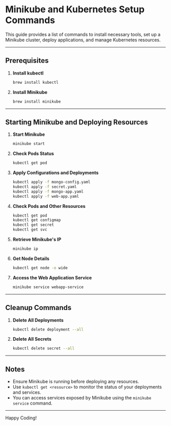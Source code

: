 # Minikube and Kubernetes Setup Commands

This guide provides a list of commands to install necessary tools, set up a Minikube cluster, deploy applications, and manage Kubernetes resources.

---

## Prerequisites

1. **Install kubectl**  
   ```bash
   brew install kubectl
   ```

2. **Install Minikube**  
   ```bash
   brew install minikube
   ```

---

## Starting Minikube and Deploying Resources

1. **Start Minikube**  
   ```bash
   minikube start
   ```

2. **Check Pods Status**  
   ```bash
   kubectl get pod
   ```

3. **Apply Configurations and Deployments**  
   ```bash
   kubectl apply -f mongo-config.yaml
   kubectl apply -f secret.yaml
   kubectl apply -f mongo-app.yaml
   kubectl apply -f web-app.yaml
   ```

4. **Check Pods and Other Resources**  
   ```bash
   kubectl get pod
   kubectl get configmap
   kubectl get secret
   kubectl get svc
   ```

5. **Retrieve Minikube's IP**  
   ```bash
   minikube ip
   ```

6. **Get Node Details**  
   ```bash
   kubectl get node -o wide
   ```

7. **Access the Web Application Service**  
   ```bash
   minikube service webapp-service
   ```

---

## Cleanup Commands

1. **Delete All Deployments**  
   ```bash
   kubectl delete deployment --all
   ```

2. **Delete All Secrets**  
   ```bash
   kubectl delete secret --all
   ```

---

## Notes

- Ensure Minikube is running before deploying any resources.
- Use `kubectl get <resource>` to monitor the status of your deployments and services.
- You can access services exposed by Minikube using the `minikube service` command.

---

Happy Coding!
